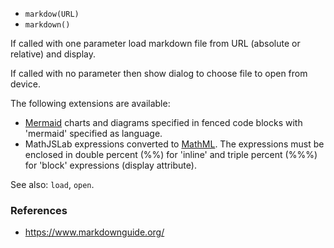 * `markdow(URL)`
* `markdown()`

If called with one parameter load markdown file from URL (absolute or relative) and display.

If called with no parameter then show dialog to choose file to open from device.

The following extensions are available:
* [Mermaid](https://mermaid.js.org/) charts and diagrams specified in fenced code blocks with 'mermaid' specified as language.
* MathJSLab expressions converted to [MathML](https://www.w3.org/Math/). The expressions must be enclosed in double percent (\%\%) for 'inline' and triple percent (\%\%\%) for 'block' expressions (display attribute).

See also: `load`, `open`.

### References

* https://www.markdownguide.org/
